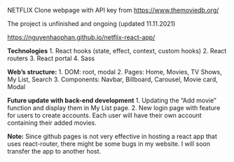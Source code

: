 NETFLIX Clone webpage with API key from https://www.themoviedb.org/

The project is unfinished and ongoing (updated 11.11.2021)

https://nguyenhaophan.github.io/netflix-react-app/
 
**Technologies**
	1. React hooks (state, effect, context, custom hooks)
	2. React routers
	3. React portal
	4. Sass

**Web’s structure:**
	1. DOM: root, modal 
	2. Pages: Home, Movies, TV Shows, My List, Search
	3. Components: Navbar, Billboard, Carousel, Movie card, Modal

**Future update with back-end development**
	1. Updating the “Add movie” function and display them in My List page.
	2. New login page with feature for users to create accounts. Each user will have their own account containing their added movies.

**Note:** Since github pages is not very effective in hosting a react app that uses react-router, there might be some bugs in my website. I will soon transfer the app to another host.
